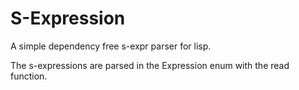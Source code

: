 # S-Expression
A simple dependency free s-expr parser for lisp. 

The s-expressions are parsed in the Expression enum with the read function.
